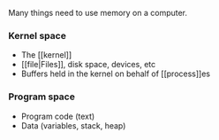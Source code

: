 Many things need to use memory on a computer.

### Kernel space
- The [[kernel]]
- [[file|Files]], disk space, devices, etc
- Buffers held in the kernel on behalf of [[process]]es

### Program space
- Program code (text)
- Data (variables, stack, heap)
